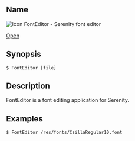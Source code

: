 ## Name

![Icon](file:///res/icons/16x16/app-font-editor.png) FontEditor - Serenity font editor

[Open](file:///bin/FontEditor)

## Synopsis

```**sh
$ FontEditor [file]
```

## Description

FontEditor is a font editing application for Serenity.

## Examples

```sh
$ FontEditor /res/fonts/CsillaRegular10.font
```

